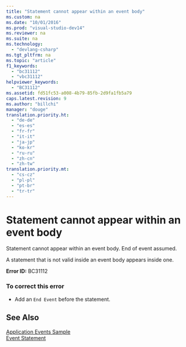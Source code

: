 ```yaml
---
title: "Statement cannot appear within an event body"
ms.custom: na
ms.date: "10/01/2016"
ms.prod: "visual-studio-dev14"
ms.reviewer: na
ms.suite: na
ms.technology: 
  - "devlang-csharp"
ms.tgt_pltfrm: na
ms.topic: "article"
f1_keywords: 
  - "bc31112"
  - "vbc31112"
helpviewer_keywords: 
  - "BC31112"
ms.assetid: fd51fc53-a008-4b79-85fb-2d9fa1fb5a79
caps.latest.revision: 9
ms.author: "billchi"
manager: "douge"
translation.priority.ht: 
  - "de-de"
  - "es-es"
  - "fr-fr"
  - "it-it"
  - "ja-jp"
  - "ko-kr"
  - "ru-ru"
  - "zh-cn"
  - "zh-tw"
translation.priority.mt: 
  - "cs-cz"
  - "pl-pl"
  - "pt-br"
  - "tr-tr"
---
```

# Statement cannot appear within an event body
Statement cannot appear within an event body. End of event assumed.  
  
 A statement that is not valid inside an event body appears inside one.  
  
 **Error ID:** BC31112  
  
### To correct this error  
  
-   Add an `End Event` before the statement.  
  
## See Also  
 [Application Events Sample](assetId:///289a787f-b97e-43c8-a304-fe95e45f4a0d)   
 [Event Statement](../Topic/Event%20Statement.md)